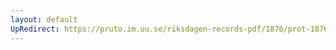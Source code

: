 ```yaml
---
layout: default
UpRedirect: https://pruto.im.uu.se/riksdagen-records-pdf/1876/prot-1876--fk--028/prot-1876--fk--028_004.pdf
---
```

